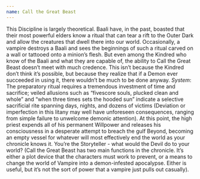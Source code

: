 ```yaml
---
name: Call the Great Beast
---
```


This Discipline is largely theoretical. Baali have, in the past, boasted that their most powerful elders know a ritual that can tear a rift to the Outer Dark and allow the creatures that dwell there into our world. Occasionally, a vampire destroys a Baali and sees the beginnings of such a ritual carved on a wall or tattooed onto a minion’s flesh. But even among the Kindred who know of the Baali and what they are capable of, the ability to Call the Great Beast doesn’t meet with much credence. This isn’t because the Kindred don’t think it’s possible, but because they realize that if a Demon ever succeeded in using it, there wouldn’t be much to be done anyway.
_System_: The preparatory ritual requires a tremendous investment of time and sacrifice; veiled allusions such as “fivescore souls, plucked clean and whole” and “when three times sets the hooded sun” indicate a selective sacrificial rite spanning days, nights, and dozens of victims (Deviation or imperfection in this litany may well have unforeseen consequences, ranging from simple failure to unwelcome demonic attention). At this point, the high priest expends all of his permanent Willpower and releases his consciousness in a desperate attempt to breach the gulf Beyond, becoming an empty vessel for whatever will most effectively end the world as your chronicle knows it. You’re the Storyteller - what would the Devil do to your world? (Call the Great Beast has two main functions in the chronicle. It’s either a plot device that the characters must work to prevent, or a means to change the world of Vampire into a demon-infested apocalypse. Either is useful, but it’s not the sort of power that a vampire just pulls out casually).